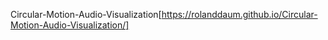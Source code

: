 Circular-Motion-Audio-Visualization[https://rolanddaum.github.io/Circular-Motion-Audio-Visualization/]
